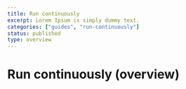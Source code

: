 ```yaml
---
title: Run continuously
excerpt: Lorem Ipsum is simply dummy text.
categories: ["guides", "run-continuously"]
status: published
type: overview
---
```

# Run continuously (overview)
